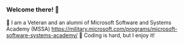 ### Welcome there! 👋
🔭 I am a Veteran and an alumni of Microsoft Software and Systems Academy (MSSA) https://military.microsoft.com/programs/microsoft-software-systems-academy/
🌱 Coding is hard, but I enjoy it! 

<!--
**mrjoelee/mrjoelee** is a ✨ _special_ ✨ repository because its `README.md` (this file) appears on your GitHub profile.

Here are some ideas to get you started:

- 🔭 I’m currently working on ...
- 🌱 I’m currently learning ...
- 👯 I’m looking to collaborate on ...
- 🤔 I’m looking for help with ...
- 💬 Ask me about ...
- 📫 How to reach me: ...
- 😄 Pronouns: ...
- ⚡ Fun fact: ...
-->

